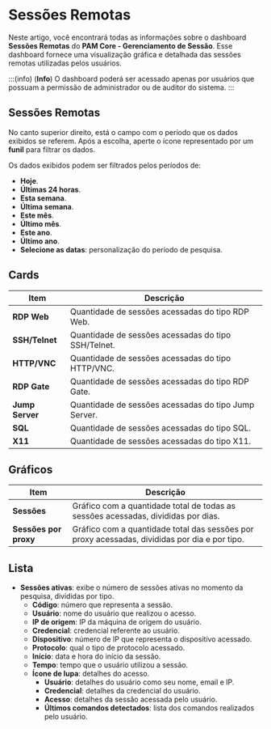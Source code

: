 # Sessões Remotas

Neste artigo, você encontrará todas as informações sobre o dashboard **Sessões Remotas** do **PAM Core - Gerenciamento de Sessão**. Esse dashboard fornece uma visualização gráfica e detalhada das sessões remotas utilizadas pelos usuários.

:::(info) (**Info**)
O dashboard poderá ser acessado apenas por usuários que possuam a permissão de administrador ou de auditor do sistema.
:::

## Sessões Remotas

No canto superior direito, está o campo com o período que os dados exibidos se referem. Após a escolha, aperte o ícone representado por um **funil** para filtrar os dados. 

Os dados exibidos podem ser filtrados pelos períodos de:

* **Hoje**.
* **Últimas 24 horas**.
* **Esta semana**.
* **Última semana**.
* **Este mês**.
* **Último mês**.
* **Este ano**.
* **Último ano**.
* **Selecione as datas**: personalização do período de pesquisa.

## Cards

**Item**|**Descrição**
|---|---|
**RDP Web**|Quantidade de sessões acessadas do tipo RDP Web.
**SSH/Telnet**|Quantidade de sessões acessadas do tipo SSH/Telnet.
**HTTP/VNC**|Quantidade de sessões acessadas do tipo HTTP/VNC.
**RDP Gate**|Quantidade de sessões acessadas do tipo RDP Gate.
**Jump Server**|Quantidade de sessões acessadas do tipo Jump Server.
**SQL**|Quantidade de sessões acessadas do tipo SQL.
**X11**|Quantidade de sessões acessadas do tipo X11.

## Gráficos

**Item**|**Descrição**
|---|---|
**Sessões**|Gráfico com a quantidade total de todas as sessões acessadas, divididas por dias.
**Sessões por proxy**|Gráfico com a quantidade total das sessões por proxy acessadas, divididas por dia e por tipo.


## Lista

* **Sessões ativas**: exibe o número de sessões ativas no momento da pesquisa, divididas por tipo.
    * **Código**: número que representa a sessão.
    * **Usuário**: nome do usuário que realizou o acesso.
    * **IP de origem**: IP da máquina de origem do usuário.
    * **Credencial**: credencial referente ao usuário.
    * **Dispositivo**: número de IP que representa o dispositivo acessado.
    * **Protocolo**: qual o tipo de protocolo acessado.
    * **Início**: data e hora do início da sessão.
    * **Tempo**: tempo que o usuário utilizou a sessão.
    * **Ícone de lupa**: detalhes do acesso.
        * **Usuário**: detalhes do usuário como seu nome, email e IP.
        * **Credencial**: detalhes da credencial do usuário.
        * **Acesso**: detalhes da sessão acessada pelo usuário.
        * **Últimos comandos detectados**: lista dos comandos realizados pelo usuário.